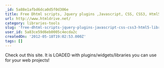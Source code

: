 ```yaml
---
_id: 5a88e1afbd6dca0d5f0d306e
title: Free Dhtml scripts, Jquery plugins ,Javascript, CSS, CSS3, Html5 Library
url: http://www.htmldrive.net/
category: libraries-tools
slug: 'free-dhtml-scripts-jquery-plugins-javascript-css-css3-html5-library'
user_id: 5a83ce59d6eb0005c4ecda2c
createdOn: '2012-05-18T19:02:53.000Z'
tags: []
---
```


Check out this site. It is LOADED with plugins/widgets/libraries you can use for your web projects!
